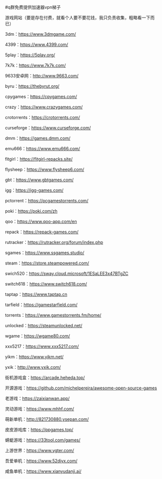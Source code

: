 #q群免费提供加速器vpn梯子

游戏网站（要是存在付费，就看个人要不要花钱，我只负责收集，粗略看一下而已）

3dm：https://www.3dmgame.com/	

4399：https://www.4399.com/

5play：https://5play.org/

7k7k：https://www.7k7k.com/

9633安卓网：http://www.9663.com/

byru：https://thebyrut.org/	

cpygames：https://cpygames.com/	

crazy：https://www.crazygames.com/

crotorrents：https://crotorrents.com/	

curseforge：https://www.curseforge.com/

dmm：https://games.dmm.com/

emu666：https://www.emu666.com/

fitgirl：https://fitgirl-repacks.site/	

flysheep：https://www.flysheep6.com/

gbt：https://www.gbtgames.com/

igg：https://igg-games.com/

pctorrent：https://pcgamestorrents.com/	

poki：https://poki.com/zh

qoo：https://www.qoo-app.com/en

repack：https://repack-games.com/

rutracker：https://rutracker.org/forum/index.php

sgames：https://www.ssgames.studio/

steam：https://store.steampowered.com/	

swich520：https://sway.cloud.microsoft/1ESaLEE3x47BTgZC

switch618：https://www.switch618.com/	

taptap：https://www.taptap.cn	

tarfield：https://gamestarfield.com/

torrents：https://www.gamestorrents.fm/home/

unlocked：https://steamunlocked.net/

wgame：https://wgame80.com/

xxx5217：https://www.xxx5217.com/	

yikm：https://www.yikm.net/

yxik：http://www.yxik.com/

街机游戏盒：https://arcade.heheda.top/

开源游戏：https://github.com/michelpereira/awesome-open-source-games

老游戏：https://zaixianwan.app/

灵动游戏：https://www.mhhf.com/	

萌新单机：http://821730880.ysepan.com/	

皮皮游戏库：https://ppgames.top/

蜻蜓游戏：https://33tool.com/games/

上游世界：https://www.vgter.com/

吾爱单机：https://www.52djyx.com/

咸鱼单机：https://www.xianyudanji.ai/
